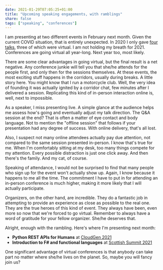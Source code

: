 ```yaml
---
date: 2021-01-29T07:05:25+01:00
title: "Upcoming speaking engagements, with ramblings"
share: false
tags: ["speaking", "conferences"]
---
```


I am presenting at two different events in February next month. Given the
current COVID situation, that is entirely unexpected. In 2020 I only gave [four
talks][3], three of which were virtual. I am not holding my breath for 2021.
Conferences are going virtual all year-long. Next year too, most likely.

There are some clear advantages in going virtual, but the final result is a net
negative. Any conference junkie will tell you that she/he attends for the
people first, and only then for the sessions themselves. At these events, the
most exciting stuff happens in the corridors, usually during breaks. A little
story here. You might know that I run a motorcycle club. Well, the very idea of
founding it was actually ignited by a corridor chat, few minutes after
I delivered a session. Replicating this kind of in-person interaction online
is, well, next to impossible. 

As a speaker, I miss presenting live. A simple glance at the audience helps me
assess how's going and eventually adjust my talk direction. The Q&A session at
the end? That is often a matter of eye contact and body language. Not to
mention the "offline session" that follows if your presentation had any degree
of success. With online delivery, that's all lost. 

Also, I suspect not many online attendees actually pay due attention, not
compared to the same session presented in-person.  I know that's true for me.
When I'm comfortably sitting at my desk, too many things compete for my
attention. Every possible distraction is just one click away. And then there's
the family. And my cat, of course. 

Speaking of attendance, I would not be surprised to find that many people who
sign up for the event won't actually show up. Again, I know because it
happens to me all the time.  The commitment I have to put in for attending an
in-person conference is much higher, making it more likely that I will actually
participate.

Organizers, on the other hand, are incredible. They do a fantastic job in
attempting to provide an experience as close as possible to the real one. They
are the true heroes of this kind of event. They always have been, even more so
now that we're forced to go virtual. Remember to always have a word of
gratitude for your fellow organizer. She/he deserves that.

Alright, enough with the rambling. Here's where I'm presenting next month:

- **Python REST APIs for Humans** at [CloudGen 2021][1]
- **Introduction to F# and functional languages** at [Scottish Summit 2021][2] 

One significant advantage of virtual conferences is that anybody can take part
no matter where she/he lives on the planet. So, maybe you will fancy join us?



 [1]: https://codegen2021.azurewebsites.net/
 [2]: https://scottishsummit.com/
 [3]: /speaking
 [rss]: https://nicolaiarocci.com/index.xml
 [tw]: http://twitter.com/nicolaiarocci
 [nl]: https://buttondown.email/nicolaiarocci

